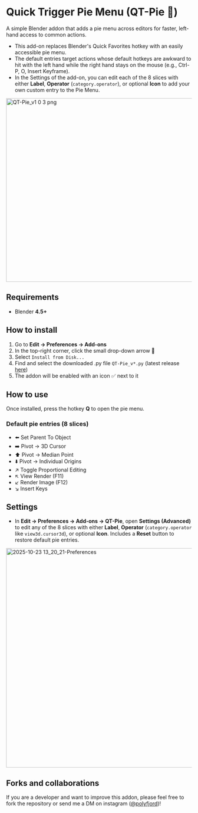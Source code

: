 # Quick Trigger Pie Menu (QT-Pie 🥧)
A simple Blender addon that adds a pie menu across editors for faster, left-hand access to common actions.
* This add-on replaces Blender's Quick Favorites hotkey with an easily accessible pie menu.
* The default entries target actions whose default hotkeys are awkward to hit with the left hand while the right hand stays on the mouse (e.g., Ctrl-P, O, Insert Keyframe).
* In the Settings of the add-on, you can edit each of the 8 slices with either **Label**, **Operator** (`category.operator`), or optional **Icon** to add your own custom entry to the Pie Menu.

<img width="813" height="498" alt="QT-Pie_v1 0 3 png" src="https://github.com/user-attachments/assets/f73a74b8-7bbd-44ee-bb12-4584209af04d" />


## Requirements

* Blender **4.5+**

## How to install

1. Go to **Edit → Preferences → Add-ons**
2. In the top-right corner, click the small drop-down arrow 🔽
3. Select `Install from Disk...`
4. Find and select the downloaded .py file `QT-Pie_v*.py` (latest release [here](https://github.com/polyfjord/QT-Pie/releases/))
5. The addon will be enabled with an icon ✅ next to it

## How to use

Once installed, press the hotkey **Q** to open the pie menu.

### Default pie entries (8 slices)

* ⬅️ Set Parent To Object
* ➡️ Pivot → 3D Cursor
* ⬆️ Pivot → Median Point
* ⬇️ Pivot → Individual Origins
* ↗️ Toggle Proportional Editing
* ↖️ View Render (F11)
* ↙️ Render Image (F12)
* ↘️ Insert Keys

## Settings

* In **Edit → Preferences → Add-ons → QT-Pie**, open **Settings (Advanced)** to edit any of the 8 slices with either **Label**, **Operator** (`category.operator` like `view3d.cursor3d`), or optional **Icon**. Includes a **Reset** button to restore default pie entries. 

<img width="909" height="595" alt="2025-10-23 13_20_21-Preferences" src="https://github.com/user-attachments/assets/6ef0f2e9-dba1-47ff-b603-bd2002334522" />

## Forks and collaborations
If you are a developer and want to improve this addon, please feel free to fork the repository or send me a DM on instagram ([@polyfjord](https://www.instagram.com/polyfjord/))!
